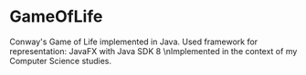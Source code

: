 GameOfLife
==========

Conway's Game of Life implemented in Java.
Used framework for representation: JavaFX with Java SDK 8
\nImplemented in the context of my Computer Science studies.
